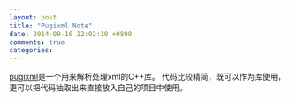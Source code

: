 ```yaml
---
layout: post
title: "Pugixml Note"
date: 2014-09-16 22:02:10 +0800
comments: true
categories:
---
```

[pugixml](https://pugixml.org)是一个用来解析处理xml的C++库。
代码比较精简，既可以作为库使用，更可以把代码抽取出来直接放入自己的项目中使用。
